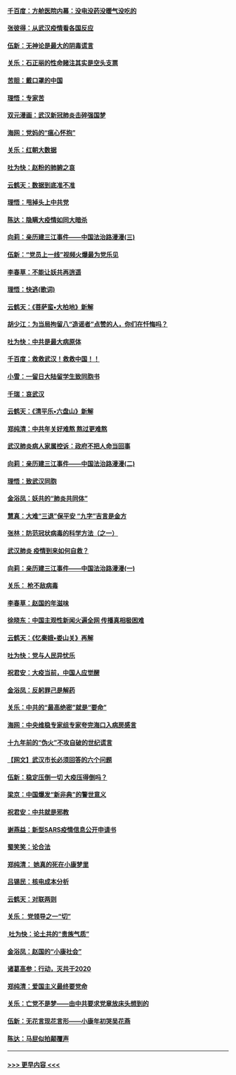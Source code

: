 #### [千百度：方舱医院内幕：没电没药没暖气没吃的](../pages/nsc993/n11850211.md?t=02071655) 
#### [张彼得：从武汉疫情看各国反应](../pages/nsc993/n11850102.md?t=02071655) 
#### [伍新：无神论是最大的阴毒谎言](../pages/nsc993/n11846129.md?t=02071655) 
#### [关乐：石正丽的性命赌注其实是空头支票](../pages/nsc993/n11846109.md?t=02071655) 
#### [苦胆：戴口罩的中国](../pages/nsc993/n11845576.md?t=02071655) 
#### [理悟：专家苦](../pages/nsc993/n11845564.md?t=02071655) 
#### [双元漫画：武汉新冠肺炎击碎强国梦](../pages/nsc993/n11843320.md?t=02071655) 
#### [海网：党妈的“瘟心怀抱”](../pages/nsc993/n11840740.md?t=02071655) 
#### [关乐：红朝大数据](../pages/nsc993/n11840675.md?t=02071655) 
#### [吐为快：赵粉的肺腑之哀](../pages/nsc993/n11840618.md?t=02071655) 
#### [云鹤天：数据到底准不准](../pages/nsc993/n11840325.md?t=02071655) 
#### [理悟：甩掉头上中共党](../pages/nsc993/n11838826.md?t=02071655) 
#### [陈达：隐瞒大疫情如同大暗杀](../pages/nsc993/n11838771.md?t=02071655) 
#### [向莉：亲历建三江事件——中国法治路漫漫(三)](../pages/nsc993/n11831825.md?t=02071655) 
#### [伍新：“党员上一线”视频火爆最为党乐见](../pages/nsc993/n11838200.md?t=02071655) 
#### [李春草：不能让妖共再逍遥](../pages/nsc993/n11838102.md?t=02071655) 
#### [理悟：快逃(歌词)](../pages/nsc993/n11838083.md?t=02071655) 
#### [云鹤天：《菩萨蛮▪大柏地》新解](../pages/nsc993/n11838059.md?t=02071655) 
#### [胡少江：为当局拘留八“造谣者”点赞的人，你们在忏悔吗？](../pages/nsc993/n11836801.md?t=02071655) 
#### [吐为快：中共是最大病原体](../pages/nsc993/n11836748.md?t=02071655) 
#### [千百度：救救武汉！救救中国！！](../pages/nsc993/n11836145.md?t=02071655) 
#### [小雪：一留日大陆留学生致同胞书](../pages/nsc993/n11834624.md?t=02071655) 
#### [千瑞：哀武汉](../pages/nsc993/n11833647.md?t=02071655) 
#### [云鹤天：《清平乐▪六盘山》新解](../pages/nsc993/n11833611.md?t=02071655) 
#### [郑纯清：中共年关好难熬 熬过更难熬](../pages/nsc993/n11833489.md?t=02071655) 
#### [武汉肺炎病人家属控诉：政府不把人命当回事](../pages/nsc993/n11833205.md?t=02071655) 
#### [向莉：亲历建三江事件——中国法治路漫漫(二)](../pages/nsc993/n11829102.md?t=02071655) 
#### [理悟：致武汉同胞](../pages/nsc993/n11831522.md?t=02071655) 
#### [金浴凤：妖共的“肺炎共同体”](../pages/nsc993/n11829448.md?t=02071655) 
#### [慧真：大难“三退”保平安 “九字”吉言是金方](../pages/nsc993/n11829501.md?t=02071655) 
#### [张林：防范冠状病毒的科学方法（之一）](../pages/nsc993/n11828618.md?t=02071655) 
#### [武汉肺炎 疫情到来如何自救？](../pages/nsc993/n11827632.md?t=02071655) 
#### [向莉：亲历建三江事件——中国法治路漫漫(一)](../pages/nsc993/n11827190.md?t=02071655) 
#### [关乐： 枪不敌病毒](../pages/nsc993/n11826746.md?t=02071655) 
#### [李春草：赵国的年滋味](../pages/nsc993/n11826321.md?t=02071655) 
#### [徐晓东：中国主观性新闻火遍全网 传播真相极困难](../pages/nsc993/n11826508.md?t=02071655) 
#### [云鹤天：《忆秦娥▪娄山关》再解](../pages/nsc993/n11824682.md?t=02071655) 
#### [吐为快：党与人民异忧乐](../pages/nsc993/n11824660.md?t=02071655) 
#### [祝君安：大疫当前，中国人应觉醒](../pages/nsc993/n11821946.md?t=02071655) 
#### [金浴凤：反躬罪己是解药](../pages/nsc993/n11820280.md?t=02071655) 
#### [关乐：中共的“最高绝密”就是“要命”](../pages/nsc993/n11816946.md?t=02071655) 
#### [海网：中央维稳专家组专家夸完海口入病房感言](../pages/nsc993/n11815138.md?t=02071655) 
#### [十九年前的“伪火”不攻自破的世纪谎言](../pages/nsc993/n11813238.md?t=02071655) 
#### [【网文】武汉市长必须回答的六个问题](../pages/nsc993/n11813848.md?t=02071655) 
#### [伍新：稳定压倒一切 大疫压得倒吗？](../pages/nsc993/n11812634.md?t=02071655) 
#### [梁京：中国爆发“新非典”的警世意义](../pages/nsc993/n11812554.md?t=02071655) 
#### [祝君安：中共就是邪教](../pages/nsc993/n11812431.md?t=02071655) 
#### [谢燕益：新型SARS疫情信息公开申请书](../pages/nsc993/n11808840.md?t=02071655) 
#### [蜀笑笑：论合法](../pages/nsc993/n11808064.md?t=02071655) 
#### [郑纯清： 她真的死在小康梦里](../pages/nsc993/n11806623.md?t=02071655) 
#### [吕锡民：核电成本分析](../pages/nsc993/n11806284.md?t=02071655) 
#### [云鹤天：对联两则](../pages/nsc993/n11805957.md?t=02071655) 
#### [关乐： 党领导之一“切”](../pages/nsc993/n11804505.md?t=02071655) 
#### [ 吐为快：论土共的“贵族气质”](../pages/nsc993/n11804490.md?t=02071655) 
#### [金浴凤：赵国的“小康社会”](../pages/nsc993/n11804452.md?t=02071655) 
#### [诸葛高参：行动，灭共于2020](../pages/nsc993/n11804120.md?t=02071655) 
#### [郑纯清：爱国主义最终要党命](../pages/nsc993/n11802197.md?t=02071655) 
#### [关乐：亡党不是梦——由中共要求党章放床头想到的](../pages/nsc993/n11802156.md?t=02071655) 
#### [伍新：无花言现花言形——小康年初哭吴花燕](../pages/nsc993/n11800044.md?t=02071655) 
#### [陈达：马屁似拍颠覆声](../pages/nsc993/n11800010.md?t=02071655) 

----
#### [ >>> 更早内容 <<< ](../indexes/nsc993-earlier.md)
